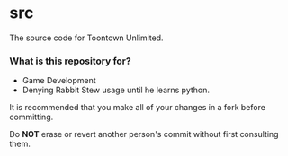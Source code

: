 # src #

The source code for Toontown Unlimited.

### What is this repository for? ###

* Game Development
* Denying Rabbit Stew usage until he learns python.

It is recommended that you make all of your changes in a fork before committing.

Do **NOT** erase or revert another person's commit without first consulting them.